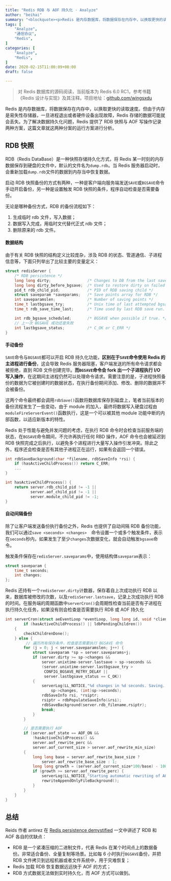 ```yaml
---
title: "Redis RDB 与 AOF 持久化 · Analyze"
author: "beihai"
summary: "<blockquote><p>Redis 是内存数据库，将数据保存在内存中，以换取更快的读取速度。但由于内存是易失性存储器，一旦进程退出或者硬件设备出现故障，Redis 存储的数据可能就会丢失。为了解决数据持久化问题，Redis 提供了 RDB 快照与 AOF 写操作记录两种方案，这篇文章就这两种分案的运行方案进行分析。</p></blockquote>"
tags: [
    "Analyze",
    "通信协议",
    "Redis",
]
categories: [
    "Analyze",
	"Redis",
]
date: 2020-02-15T11:00:09+08:00
draft: false

---
```


> 对 Redis 数据库的源码阅读，当前版本为 Redis 6.0 RC1，参考书籍《Redis 设计与实现》及其注释。项目地址：[github.com/wingsxdu](https://github.com/wingsxdu/redis)

Redis 是内存数据库，将数据保存在内存中，以换取更快的读取速度。但由于内存是易失性存储器，一旦进程退出或者硬件设备出现故障，Redis 存储的数据可能就会丢失。为了解决数据持久化问题，Redis 提供了 RDB 快照与 AOF 写操作记录两种方案，这篇文章就这两种分案的运行方案进行分析。

## RDB 快照

RDB（Redis DataBase）是一种快照存储持久化方式，将 Redis 某一时刻的内存数据保存到硬盘的文件中，默认的文件名为`dump.rdb`。当 Redis 服务器启动时，会重新加载`dump.rdb`文件的数据到内存当中恢复数据。

启动 RDB 快照备份的方式有两种，一种是客户端向服务端发送`SAVE`或`BGSAVE`命令手动开启备份，另一种是设置触发 RDB 快照的条件，程序自动检查是否需要备份。

无论是哪种备份方式，RDB 的备份流程如下：

1. 生成临时 rdb 文件，写入数据；
2. 数据写入完成，用临时文代替代正式 rdb 文件；
3. 删除原来的 rdb 文件。

#### 数据结构

由于有关 RDB 快照的结构定义比较庞杂，涉及 RDB 的状态、管道通信、子进程信息等，下面只列举出了比较主要的变量定义：

```c
struct redisServer {
    /* RDB persistence */
    long long dirty;                /* Changes to DB from the last save */
    long long dirty_before_bgsave;  /* Used to restore dirty on failed BGSAVE */
    pid_t rdb_child_pid;            /* PID of RDB saving child */
    struct saveparam *saveparams;   /* Save points array for RDB */
    int saveparamslen;              /* Number of saving points */
    time_t lastbgsave_try;          /* Unix time of last attempted bgsave */
    time_t rdb_save_time_last;      /* Time used by last RDB save run. */

    int rdb_bgsave_scheduled;       /* BGSAVE when possible if true. */
    // 上一次 BGSAVE 成功还是失败
    int lastbgsave_status;          /* C_OK or C_ERR */
}
```



#### 手动备份

`SAVE`命令与`BGSAVE`都可以开启 RDB 持久化功能，**区别在于`SAVE`命令使用 Redis 的主进程进行备份**，这会导致 Redis 服务器阻塞，客户端发送的所有命令请求都会被拒绝，直到 RDB 文件创建完毕。**而`BGSAVE`命令会 fork 出一个子进程执行 I/O 写入操作**，在这期间主进程仍然可以处理命令请求。需要注意的是，子进程快照备份的数据为它被创建时的数据状态，在执行备份期间添加、修改、删除的数据并不会被备份。

这两个命令最终都会调用`rdbSave()`函数将数据库保存到磁盘上，笔者当前版本的备份流程发生了一些变动，由于 module 的加入，最终将数据写入硬盘过程由`moduleFireServerEvent()`函数执行，这是一个可以被其他 module 功能中断的内部函数，以适应新版本的特性。

Redis 处于性能与避免并发问题的考虑，在执行 RDB 命令时会检查当前服务端的状态，在`BGSAVE`命令期间，不允许再执行任何 RBD 操作，AOF 命令也会被延迟到 RDB 快照完成之后执行，以避免多个进程进行大量写入操作引发冲突。除此之外，程序还会检查是否有其他子进程正在运行，如果有会返回一个错误。

```c
int rdbSaveBackground(char *filename, rdbSaveInfo *rsi) {
    if (hasActiveChildProcess()) return C_ERR;
    ...
}

int hasActiveChildProcess() {
    return server.rdb_child_pid != -1 ||
           server.aof_child_pid != -1 ||
           server.module_child_pid != -1;
}
```

#### 自动间隔备份

除了让客户端发送备份执行备份之外，Redis 也提供了自动间隔 RDB 备份功能，我们可以通过`save <seconds> <changes>  `命令设置一个或多个触发条件，表示在`seconds`秒内，如果发生了至少`changes`次数据变化，就会自动触发`bgsave`命令。

触发条件保存在`redisServer.saveparams`中，使用结构体`saveparam`表示：

```c
struct saveparam {
    time_t seconds;
    int changes;
};
```

Redis 还持有一个`redisServer.dirty`计数器，保存着自上次成功执行 RDB 以来，数据库被修改的次数，以及`redisServer.lastsave`，记录上次成功执行 RDB 的时间。在服务端的周期函数中`serverCron()`会周期性检查当前是否有子进程在执行持久化任务，如果没有则会检查是否需要执行 RDB 或 AOF 持久化

```c
int serverCron(struct aeEventLoop *eventLoop, long long id, void *clientData) {
        if (hasActiveChildProcess() || ldbPendingChildren())
    {
        checkChildrenDone();
    } else {
         // 遍历所有保存条件，检查是否需要执行 BGSAVE 命令
        for (j = 0; j < server.saveparamslen; j++) {
            struct saveparam *sp = server.saveparams+j;
            if (server.dirty >= sp->changes &&
                server.unixtime-server.lastsave > sp->seconds &&
                (server.unixtime-server.lastbgsave_try >
                 CONFIG_BGSAVE_RETRY_DELAY ||
                 server.lastbgsave_status == C_OK))
            {
                serverLog(LL_NOTICE,"%d changes in %d seconds. Saving...",
                    sp->changes, (int)sp->seconds);
                rdbSaveInfo rsi, *rsiptr;
                rsiptr = rdbPopulateSaveInfo(&rsi);
                rdbSaveBackground(server.rdb_filename,rsiptr);
                break;
            }
        }

        // 是否需要执行 AOF
        if (server.aof_state == AOF_ON &&
            !hasActiveChildProcess() &&
            server.aof_rewrite_perc &&
            server.aof_current_size > server.aof_rewrite_min_size)
        {
            long long base = server.aof_rewrite_base_size ?
                server.aof_rewrite_base_size : 1;
            long long growth = (server.aof_current_size*100/base) - 100;
            if (growth >= server.aof_rewrite_perc) {
                serverLog(LL_NOTICE,"Starting automatic rewriting of AOF on %lld%% growth",growth);
                rewriteAppendOnlyFileBackground();
            }
        }
    }
}
```





## 总结

Reids 作者 antirez 在 [Redis persistence demystified](http://antirez.com/post/redis-persistence-demystified.html) 一文中讲述了 RDB 和 AOF 各自的优缺点：

- RDB 是一个紧凑压缩的二进制文件，代表 Redis 在某个时间点上的数据备份。非常适合备份、全量复制等场景。比如每 6 小时执行`BGSAVE`备份，并把 RDB 文件拷贝到远程机器或者文件系统中，用于灾难恢复；
- Redis 加载 RDB 恢复数据远远快于 AOF 的方式；
- RDB 方式数据无法做到实时持久化，而 AOF 方式可以做到。